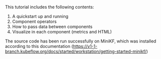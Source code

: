 This tutorial includes the following contents:
1. A quickstart up and running
2. Component operators
3. How to pass data between components
4. Visualize in each component (metrics and HTML)

The source code has been run successfully on MiniKF, which was installed according to this documentation (https://v1-1-branch.kubeflow.org/docs/started/workstation/getting-started-minikf/)